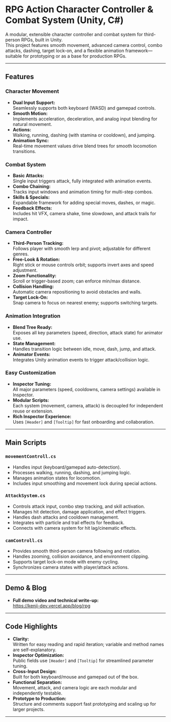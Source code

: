 # RPG Action Character Controller & Combat System (Unity, C#)

A modular, extensible character controller and combat system for third-person RPGs, built in Unity.  
This project features smooth movement, advanced camera control, combo attacks, dashing, target lock-on, and a flexible animation framework—suitable for prototyping or as a base for production RPGs.

---

## Features

### Character Movement
- **Dual Input Support:**  
  Seamlessly supports both keyboard (WASD) and gamepad controls.
- **Smooth Motion:**  
  Implements acceleration, deceleration, and analog input blending for natural movement.
- **Actions:**  
  Walking, running, dashing (with stamina or cooldown), and jumping.
- **Animation Sync:**  
  Real-time movement values drive blend trees for smooth locomotion transitions.

### Combat System
- **Basic Attacks:**  
  Single input triggers attack, fully integrated with animation events.
- **Combo Chaining:**  
  Tracks input windows and animation timing for multi-step combos.
- **Skills & Specials:**  
  Expandable framework for adding special moves, dashes, or magic.
- **Feedback Effects:**  
  Includes hit VFX, camera shake, time slowdown, and attack trails for impact.

### Camera Controller
- **Third-Person Tracking:**  
  Follows player with smooth lerp and pivot; adjustable for different genres.
- **Free-Look & Rotation:**  
  Right stick or mouse controls orbit; supports invert axes and speed adjustment.
- **Zoom Functionality:**  
  Scroll or trigger-based zoom; can enforce min/max distance.
- **Collision Handling:**  
  Automatic camera repositioning to avoid obstacles and walls.
- **Target Lock-On:**  
  Snap camera to focus on nearest enemy; supports switching targets.

### Animation Integration
- **Blend Tree Ready:**  
  Exposes all key parameters (speed, direction, attack state) for animator use.
- **State Management:**  
  Handles transition logic between idle, move, dash, jump, and attack.
- **Animator Events:**  
  Integrates Unity animation events to trigger attack/collision logic.

### Easy Customization
- **Inspector Tuning:**  
  All major parameters (speed, cooldowns, camera settings) available in Inspector.
- **Modular Scripts:**  
  Each system (movement, camera, attack) is decoupled for independent reuse or extension.
- **Rich Inspector Experience:**  
  Uses `[Header]` and `[Tooltip]` for fast onboarding and collaboration.

---

## Main Scripts

### `movementControll.cs`
- Handles input (keyboard/gamepad auto-detection).
- Processes walking, running, dashing, and jumping logic.
- Manages animation states for locomotion.
- Includes input smoothing and movement lock during special actions.

### `AttackSystem.cs`
- Controls attack input, combo step tracking, and skill activation.
- Manages hit detection, damage application, and effect triggers.
- Handles dash attacks and cooldown management.
- Integrates with particle and trail effects for feedback.
- Connects with camera system for hit lag/cinematic effects.

### `camControll.cs`
- Provides smooth third-person camera following and rotation.
- Handles zooming, collision avoidance, and environment clipping.
- Supports target lock-on mode with enemy cycling.
- Synchronizes camera states with player/attack actions.

---

## Demo & Blog

- **Full demo video and technical write-up:**  
  https://kenji-dev.vercel.app/blog/rpg

---

## Code Highlights

- **Clarity:**  
  Written for easy reading and rapid iteration; variable and method names are self-explanatory.
- **Inspector Optimization:**  
  Public fields use `[Header]` and `[Tooltip]` for streamlined parameter tuning.
- **Cross-Input Design:**  
  Built for both keyboard/mouse and gamepad out of the box.
- **Functional Separation:**  
  Movement, attack, and camera logic are each modular and independently testable.
- **Prototype to Production:**  
  Structure and comments support fast prototyping and scaling up for larger projects.

---

